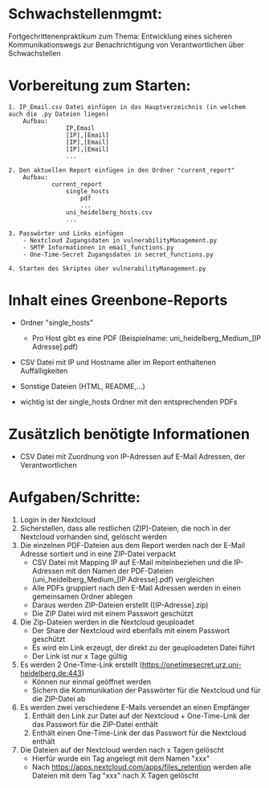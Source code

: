 # Schwachstellenmgmt:
Fortgechrittenenpraktikum zum Thema: Entwicklung eines sicheren Kommunikationswegs zur Benachrichtigung von Verantwortlichen über Schwachstellen

# Vorbereitung zum Starten: 
    1. IP_Email.csv Datei einfügen in das Hauptverzeichnis (in welchem auch die .py Dateien liegen)
        Aufbau: 
                    IP,Email
                    [IP],[Email]
                    [IP],[Email]
                    [IP],[Email]
                    ...

    2. Den aktuellen Report einfügen in den Ordner "current_report"
        Aufbau: 
                current_report
                    single_hosts
                        pdf
                        ...
                    uni_heidelberg_hosts.csv
                    ...

    3. Passwörter und Links einfügen
        - Nextcloud Zugangsdaten in vulnerabilityManagement.py
        - SMTP Informationen in email_functions.py
        - One-Time-Secret Zugangsdaten in secret_functions.py

    4. Starten des Skriptes über vulnerabilityManagement.py 


# Inhalt eines Greenbone-Reports
- Ordner "single_hosts"
    - Pro Host gibt es eine PDF (Beispielname: uni_heidelberg_Medium_[IP Adresse].pdf)
- CSV Datei mit IP und Hostname aller im Report enthaltenen Auffälligkeiten
- Sonstige Dateien (HTML, README,...)

- wichtig ist der single_hosts Ordner mit den entsprechenden PDFs

# Zusätzlich benötigte Informationen
- CSV Datei mit Zuordnung von IP-Adressen auf E-Mail Adressen, der Verantwortlichen

# Aufgaben/Schritte:
1. Login in der Nextcloud 
2. Sicherstellen, dass alle restlichen (ZIP)-Dateien, die noch in der Nextcloud vorhanden sind, gelöscht werden
3. Die einzelnen PDF-Dateien aus dem Report werden nach der E-Mail Adresse sortiert und in eine ZIP-Datei verpackt
    - CSV Datei mit Mapping IP auf E-Mail miteinbeziehen und die IP-Adressen mit den Namen der PDF-Dateien (uni_heidelberg_Medium_[IP Adresse].pdf) vergleichen 
    - Alle PDFs gruppiert nach den E-Mail Adressen werden in einen gemeinsamen Ordner ablegen
    - Daraus werden ZIP-Dateien erstellt ([IP-Adresse].zip)
    - Die ZIP Datei wird mit einem Passwort geschützt
4. Die Zip-Dateien werden in die Nextcloud geuploadet
    - Der Share der Nextcloud wird ebenfalls mit einem Passwort geschützt
    - Es wird ein Link erzeugt, der direkt zu der geuploadeten Datei führt
    - Der Link ist nur x Tage gültig
5. Es werden 2 One-Time-Link erstellt (https://onetimesecret.urz.uni-heidelberg.de:443)
    - Können nur einmal geöffnet werden 
    - Sichern die Kommunikation der Passwörter für die Nextcloud und für die ZIP-Datei ab
6. Es werden zwei verschiedene E-Mails versendet an einen Empfänger
    1. Enthält den Link zur Datei auf der Nextcloud + One-Time-Link der das Passwort für die ZIP-Datei enthält
    2. Enthält einen One-Time-Link der das Passwort für die Nextcloud enthält
7. Die Dateien auf der Nextcloud werden nach x Tagen gelöscht
    - Hierfür wurde ein Tag angelegt mit dem Namen "xxx"
    - Nach https://apps.nextcloud.com/apps/files_retention werden alle Dateien mit dem Tag "xxx" nach X Tagen gelöscht
